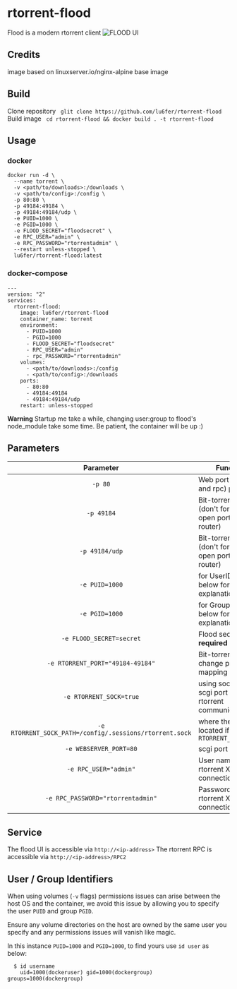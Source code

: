 # rtorrent-flood

Flood is a modern rtorrent client 
![FLOOD UI](https://github.com/Flood-UI/flood/raw/master/flood.png)

## Credits
image based on linuxserver.io/nginx-alpine base image

## Build
Clone repository 
``` glit clone https://github.com/lu6fer/rtorrent-flood```
Build image
``` cd rtorrent-flood && docker build . -t rtorrent-flood```

## Usage


### docker

```
docker run -d \
  --name torrent \
  -v <path/to/downloads>:/downloads \
  -v <path/to/config>:/config \
  -p 80:80 \
  -p 49184:49184 \
  -p 49184:49184/udp \
  -e PUID=1000 \
  -e PGID=1000 \
  -e FLOOD_SECRET="floodsecret" \
  -e RPC_USER="admin" \
  -e RPC_PASSWORD="rtorrentadmin" \
  --restart unless-stopped \
  lu6fer/rtorrent-flood:latest
  ```
### docker-compose
```
---
version: "2"
services:
  rtorrent-flood:
    image: lu6fer/rtorrent-flood
    container_name: torrent
    environment:
      - PUID=1000
      - PGID=1000
      - FLOOD_SECRET="floodsecret"
      - RPC_USER="admin"
      - rpc_PASSWORD="rtorrentadmin"
    volumes:
      - <path/to/downloads>:/config
      - <path/to/config>:/downloads
    ports:
      - 80:80
      - 49184:49184
      - 49184:49184/udp
    restart: unless-stopped
```
**Warning**
Startup me take a while, changing user:group to flood's node_module take some time. Be patient, the container will be up :)

## Parameters

| Parameter | Function |
|:--:|--|
| `-p 80` | Web port (flood and rpc) port |
| `-p 49184` | Bit-torrent port (don't forget to open port on your router) |
| `-p 49184/udp` | Bit-torrent port (don't forget to open port on your router) |
| `-e PUID=1000` | for UserID - see below for explanation |
| `-e PGID=1000` | for GroupID - see below for explanation |
| `-e FLOOD_SECRET=secret` | Flood secret token **required** |
| `-e RTORRENT_PORT="49184-49184"` | Bit-torrent port change port mapping |
| `-e RTORRENT_SOCK=true` | using socket file or scgi port for rtorrent communication |
| `-e RTORRENT_SOCK_PATH=/config/.sessions/rtorrent.sock` | where the socket is located if `RTORRENT_SOCK=true` |
| `-e WEBSERVER_PORT=80` | scgi port to use |
| `-e RPC_USER="admin"` | User name for rtorrent XML-RPC connection  |
| `-e RPC_PASSWORD="rtorrentadmin"` | Password for rtorrent XML-RPC connection |

## Service
The flood UI is accessible via ```http://<ip-address>```
The rtorrent RPC is accessible via ```http://<ip-address>/RPC2```

## User / Group Identifiers

When using volumes (`-v` flags) permissions issues can arise between the host OS and the container, we avoid this issue by allowing you to specify the user `PUID` and group `PGID`.

Ensure any volume directories on the host are owned by the same user you specify and any permissions issues will vanish like magic.

In this instance `PUID=1000` and `PGID=1000`, to find yours use `id user` as below:

```
  $ id username
    uid=1000(dockeruser) gid=1000(dockergroup) groups=1000(dockergroup)
```

